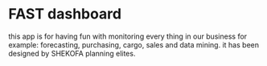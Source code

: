 # FAST dashboard
this app is for having fun with 
monitoring every thing in our business for example:
forecasting, purchasing, cargo, sales and data mining.
it has been designed by SHEKOFA planning elites.

